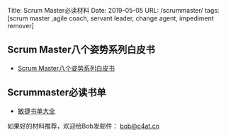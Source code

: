 Title: Scrum Master必读材料
Date: 2019-05-05
URL: /scrummaster/
tags: [scrum master ,agile coach, servant leader, change agent, impediment remover]

## Scrum Master八个姿势系列白皮书
- [Scrum Master八个姿势系列白皮书](/8-stances-of-scrum-master/)

## Scrummaster必读书单
- [敏捷书单大全](https://bobjiang.com/recommend-book-list-agile)

如果好的材料推荐，欢迎给Bob发邮件： bob@c4at.cn
